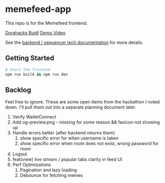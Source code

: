 # memefeed-app

This repo is for the Memefeed frontend.

[Dorahacks Buidl](<https://dorahacks.io/buidl/12713>)
[Demo Video](<https://www.youtube.com/watch?v=xcMi5EfuPAo>)

See the [backend / sequencer tech documentation](https://github.com/memefeed-labs/memefeed) for more details.

## Getting Started

```bash
# Start the frontend
npm run build && npm run dev
```

## Backlog

Feel free to ignore. These are some open items from the hackathon I noted down. I'll pull them out into a separate planning document later.

1. Verify WalletConnect
2. Add og-preview.png - missing for some reason && favicon not showing up
3. Handle errors better (after backend returns them)
   1. show specific error for when username is taken
   2. show specific error when room does not exist, wrong password for room
4. Logout
5. feat(view) live stream / popular tabs clarity in feed UI
6. Perf Optimizations
   1. Pagination and lazy loading
   2. Debounce for fetching memes
